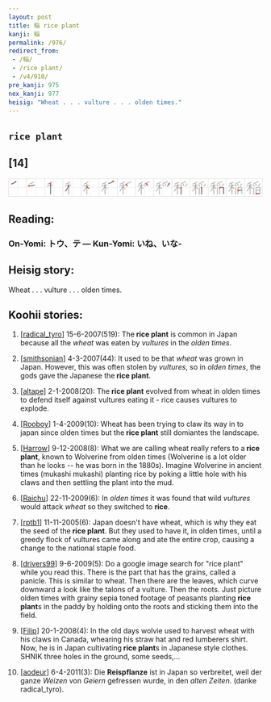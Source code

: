 ```yaml
---
layout: post
title: 稲 rice plant
kanji: 稲
permalink: /976/
redirect_from:
 - /稲/
 - /rice plant/
 - /v4/910/
pre_kanji: 975
nex_kanji: 977
heisig: "Wheat . . . vulture . . . olden times."
---
```


## `rice plant`

## [14]

<div class="stroke"><img src="../images/E7A8B2.png" /></div>

## Reading:

### On-Yomi: トウ、テ &mdash; Kun-Yomi: いね、いな-

## Heisig story:

Wheat . . . vulture . . . olden times.

## Koohii stories:

1) [<a href="http://kanji.koohii.com/profile/radical_tyro">radical_tyro</a>] 15-6-2007(519): The<strong> rice plant</strong> is common in Japan because all the <em>wheat</em> was eaten by <em>vultures</em> in the <em>olden times</em>.

2) [<a href="http://kanji.koohii.com/profile/smithsonian">smithsonian</a>] 4-3-2007(44): It used to be that <em>wheat</em> was grown in Japan. However, this was often stolen by <em>vultures</em>, so in <em>olden times</em>, the gods gave the Japanese the<strong> rice plant</strong>.

3) [<a href="http://kanji.koohii.com/profile/altape">altape</a>] 2-1-2008(20): The<strong> rice plant</strong> evolved from wheat in olden times to defend itself against vultures eating it - rice causes vultures to explode.

4) [<a href="http://kanji.koohii.com/profile/Rooboy">Rooboy</a>] 1-4-2009(10): Wheat has been trying to claw its way in to japan since olden times but the<strong> rice plant</strong> still domiantes the landscape.

5) [<a href="http://kanji.koohii.com/profile/Harrow">Harrow</a>] 9-12-2008(8): What we are calling wheat really refers to a<strong> rice plant</strong>, known to Wolverine from olden times (Wolverine is a lot older than he looks -- he was born in the 1880s). Imagine Wolverine in ancient times (mukashi mukashi) planting rice by poking a little hole with his claws and then settling the plant into the mud.

6) [<a href="http://kanji.koohii.com/profile/Raichu">Raichu</a>] 22-11-2009(6): In <em>olden times</em> it was found that wild <em>vultures</em> would attack <em>wheat</em> so they switched to <strong>rice</strong>.

7) [<a href="http://kanji.koohii.com/profile/rptb1">rptb1</a>] 11-11-2005(6): Japan doesn&#039;t have wheat, which is why they eat the seed of the<strong> rice plant</strong>. But they used to have it, in olden times, until a greedy flock of vultures came along and ate the entire crop, causing a change to the national staple food.

8) [<a href="http://kanji.koohii.com/profile/drivers99">drivers99</a>] 9-6-2009(5): Do a google image search for &quot;rice plant&quot; while you read this. There is the part that has the grains, called a panicle. This is similar to wheat. Then there are the leaves, which curve downward a look like the talons of a vulture. Then the roots. Just picture olden times with grainy sepia toned footage of peasants planting<strong> rice plant</strong>s in the paddy by holding onto the roots and sticking them into the field.

9) [<a href="http://kanji.koohii.com/profile/Filip">Filip</a>] 20-1-2008(4): In the old days wolvie used to harvest wheat with his claws in Canada, whearing his straw hat and red lumberers shirt. Now, he is in Japan cultivating<strong> rice plant</strong>s in Japanese style clothes. SHNIK three holes in the ground, some seeds,...

10) [<a href="http://kanji.koohii.com/profile/aodeur">aodeur</a>] 6-4-2011(3): Die <strong>Reispflanze</strong> ist in Japan so verbreitet, weil der ganze <em>Weizen</em> von <em>Geiern</em> gefressen wurde, in den <em>alten Zeiten</em>. (danke radical_tyro).
